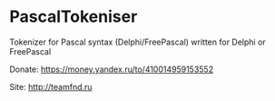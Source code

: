 # PascalTokeniser

Tokenizer for Pascal syntax (Delphi/FreePascal) written for Delphi or FreePascal

Donate: https://money.yandex.ru/to/410014959153552

Site: http://teamfnd.ru